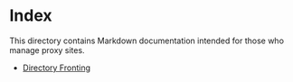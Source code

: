# Index

This directory contains Markdown documentation intended for those who manage proxy sites.

- [Directory Fronting](./Domain%20Fronting.md)
